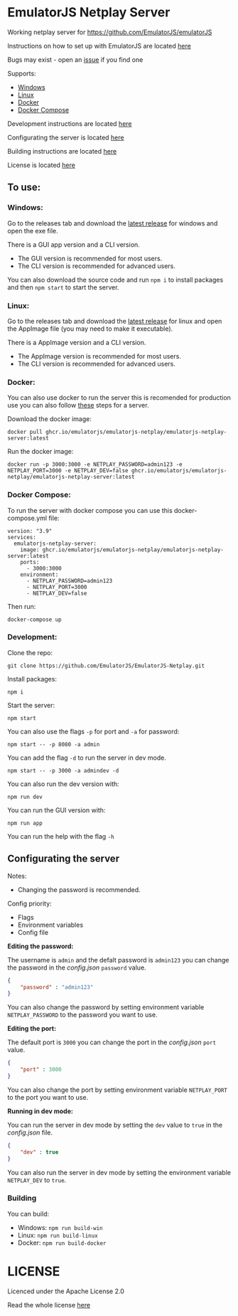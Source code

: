 # EmulatorJS Netplay Server

Working netplay server for https://github.com/EmulatorJS/emulatorJS

Instructions on how to set up with EmulatorJS are located [here](https://emulatorjs.org/docs4devs/Netplay.html)

Bugs may exist - open an [issue](https://github.com/EmulatorJS/EmulatorJS-Netplay/issues) if you find one

Supports:
* [Windows](#windows)
* [Linux](#linux)
* [Docker](#docker)
* [Docker Compose](#docker-compose)

Development instructions are located [here](#development)

Configurating the server is located [here](#configurating-the-server)

Building instructions are located [here](#building)

License is located [here](#license)

## To use:

### Windows:

Go to the releases tab and download the [latest release](https://github.com/EmulatorJS/EmulatorJS-Netplay/releases/tag/latest) for windows and open the exe file.

There is a GUI app version and a CLI version.
* The GUI version is recommended for most users.
* The CLI version is recommended for advanced users.

You can also download the source code and run `npm i` to install packages and then `npm start` to start the server.

### Linux:

Go to the releases tab and download the [latest release](https://github.com/EmulatorJS/EmulatorJS-Netplay/releases/tag/latest) for linux and open the AppImage file (you may need to make it executable).

There is a AppImage version and a CLI version.
* The AppImage version is recommended for most users.
* The CLI version is recommended for advanced users.

### Docker:

You can also use docker to run the server this is recomended for production use you can also follow [these](#development) steps for a server.

Download the docker image:
```
docker pull ghcr.io/emulatorjs/emulatorjs-netplay/emulatorjs-netplay-server:latest
```
Run the docker image:
```
docker run -p 3000:3000 -e NETPLAY_PASSWORD=admin123 -e NETPLAY_PORT=3000 -e NETPLAY_DEV=false ghcr.io/emulatorjs/emulatorjs-netplay/emulatorjs-netplay-server:latest
```

### Docker Compose:

To run the server with docker compose you can use this docker-compose.yml file:

```
version: "3.9"
services:
  emulatorjs-netplay-server:
    image: ghcr.io/emulatorjs/emulatorjs-netplay/emulatorjs-netplay-server:latest
    ports:
      - 3000:3000
    environment:
      - NETPLAY_PASSWORD=admin123
      - NETPLAY_PORT=3000
      - NETPLAY_DEV=false
```

Then run:
```
docker-compose up
```

### Development:

Clone the repo:

```
git clone https://github.com/EmulatorJS/EmulatorJS-Netplay.git
```

Install packages:
```
npm i
```
Start the server:
```
npm start
```
You can also use the flags `-p` for port and `-a` for password:
```
npm start -- -p 8080 -a admin
```
You can add the flag `-d` to run the server in dev mode.
```
npm start -- -p 3000 -a admindev -d
```
You can also run the dev version with:
```
npm run dev
```
You can run the GUI version with:
```
npm run app
```
You can run the help with the flag `-h`

## Configurating the server

Notes:
* Changing the password is recommended.

Config priority:
* Flags
* Environment variables
* Config file

**Editing the password:**

The username is `admin` and the defalt password is `admin123` you can change the password in the *config.json* `password` value.

```json
{
    "password" : "admin123"
}
```
You can also change the password by setting environment variable `NETPLAY_PASSWORD` to the password you want to use.

**Editing the port:**

The default port is `3000` you can change the port in the *config.json* `port` value.

```json
{
    "port" : 3000
}
```
You can also change the port by setting environment variable `NETPLAY_PORT` to the port you want to use.

**Running in dev mode:**

You can run the server in dev mode by setting the `dev` value to `true` in the *config.json* file.

```json
{
    "dev" : true
}
```
You can also run the server in dev mode by setting the environment variable `NETPLAY_DEV` to `true`.

### Building

You can build:
* Windows: `npm run build-win`
* Linux: `npm run build-linux`
* Docker: `npm run build-docker`
# LICENSE

Licenced under the Apache License 2.0

Read the whole license [here](LICENSE)
